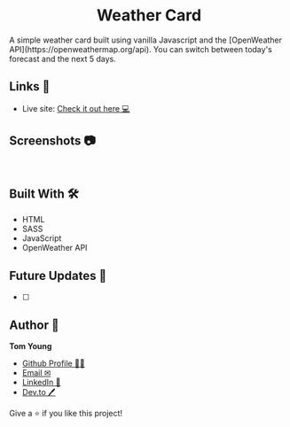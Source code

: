 <h1 align="center">Weather Card</h1>

<p>A simple weather card built using vanilla Javascript and the [OpenWeather API](https://openweathermap.org/api). You can switch between today's forecast and the next 5 days.</p>

## Links 🌟

- Live site: [Check it out here 💻](https://thethomasy.github.io/Weather-App/ "Live View")

## Screenshots 📷

![]()

![]()

## Built With 🛠

- HTML
- SASS
- JavaScript
- OpenWeather API

## Future Updates 🎁

- [ ] 

## Author 🧑

**Tom Young**

- [Github Profile 👨‍💻](https://github.com/TheThomasY)
- [Email ✉](mailto:tomyoungdev@gmail.com?subject=Hi "Hi!")
- [LinkedIn 💼](https://www.linkedin.com/in/tom-young5555/)
- [Dev.to 🖊](https://dev.to/thetomy)

Give a ⭐️ if you like this project!
